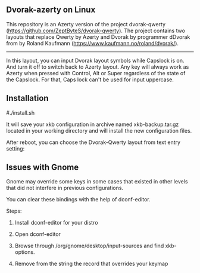 Dvorak-azerty on Linux
------

This repository is an Azerty version of the project dvorak-qwerty (https://github.com/ZeptByteS/dvorak-qwerty).
The project contains two layouts that replace Qwerty by Azerty and Dvorak by programmer dDvorak from by Roland Kaufmann (https://www.kaufmann.no/roland/dvorak/).

------

In this layout, you can input Dvorak layout symbols while Capslock is on. And turn it off to switch back to Azerty layout.  Any key will always work as Azerty when pressed with Control, Alt or Super regardless of the state of the Capslock. For that, Caps lock can't be used for input uppercase.  

Installation
------

\#./install.sh

It will save your xkb configuration in archive named xkb-backup.tar.gz located in your working directory and will install the new configuration files.

After reboot, you can choose the Dvorak-Qwerty layout from text entry setting:




Issues with Gnome
------

Gnome may override some keys in some cases that existed in other levels that did not interfere in previous configurations.

You can clear these bindings with the help of dconf-editor.

Steps:

1. Install dconf-editor for your distro

2. Open dconf-editor

3. Browse through /org/gnome/desktop/input-sources and find xkb-options.

4. Remove from the string the record that overrides your keymap
